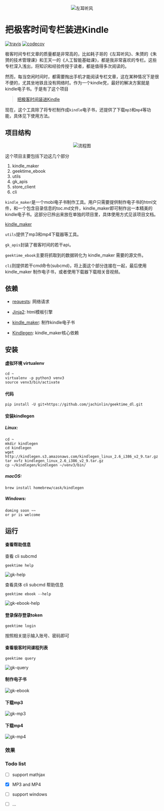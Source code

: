 <p align="center">
    <img src="https://raw.githubusercontent.com/jachinlin/jachinlin.github.io/master/img/gk-mp4.gif" alt="左耳听风">
</p>


# 把极客时间专栏装进Kindle

[![travis](https://travis-ci.org/jachinlin/geektime_dl.svg?branch=master)](https://travis-ci.org/jachinlin/geektime_dl)
[![codecov](https://codecov.io/gh/jachinlin/geektime_dl/branch/master/graph/badge.svg)](https://codecov.io/gh/jachinlin/geektime_dl)

极客时间专栏文章的质量都是非常高的，比如耗子哥的《左耳听风》、朱赟的《朱赟的技术管理课》和王天一的《人工智能基础课》，都是我非常喜欢的专栏。这些专栏深入浅出，将知识和经验传授于读者，都是值得多次阅读的。

然而，每当空闲时间时，都需要掏出手机才能阅读专栏文章，这在某种情况下是很不便的，尤其坐地铁且没有网络时。作为一个kindle党，最好的解决方案就是kindle电子书。于是有了这个项目

>[把极客时间装进Kindle](https://github.com/jachinlin/geektime_ebook_maker)

现在，这个工具除了将专栏制作成`kindle`电子书，还提供了下载`mp3`和`mp4`等功能，具体见下使用方法。


## 项目结构

<p align="center">
    <img src="https://github.com/jachinlin/jachinlin.github.io/blob/master/img/gk-chart.png?raw=true" alt="流程图">
</p>


这个项目主要包括下边这几个部分

1. kindle_maker
4. geektime_ebook
4. utils
5. gk_apis
6. store_client
2. cli


`kindle_maker`是一个mobi电子书制作工具。用户只需要提供制作电子书的html文件，和一个包含目录信息的toc.md文件，kindle_maker即可制作出一本精美的kindle电子书。这部分已拎出来放在单独的项目里，具体使用方式见该项目文档。

[kindle_maker](https://github.com/jachinlin/kindle_maker)

`utils`提供了mp3和mp4下载器等工具。

`gk_apis`封装了极客时间的若干api。

`geektime_ebook`主要将抓取到的数据转化为 kindle_maker 需要的源文件。

`cli`则提供若干cmd命令(subcmd)，将上面这个部分连接在一起，最后使用 kindle_maker 制作电子书，或者使用下载器下载相关音视频。



## 依赖

- [requests](http://www.python-requests.org/en/master/): 网络请求

- [Jinja2](http://jinja.pocoo.org/): html模板引擎

- [kindle_maker](https://github.com/jachinlin/kindle_maker): 制作kindle电子书

- [Kindlegen](https://www.amazon.com/gp/feature.html?ie=UTF8&docId=1000765211): kindle_maker核心依赖



## 安装

#### 虚拟环境 virtualenv
```
cd ~
virtualenv -p python3 venv3
source venv3/bin/activate
```

#### 代码

```
pip install -U git+https://github.com/jachinlin/geektime_dl.git
```

#### 安装kindlegen

##### Linux:

```
cd ~
mkdir kindlegen
cd kindlegen
wget http://kindlegen.s3.amazonaws.com/kindlegen_linux_2.6_i386_v2_9.tar.gz
tar xvfz kindlegen_linux_2.6_i386_v2_9.tar.gz
cp ~/kindlegen/kindlegen ~/venv3/bin/
```

##### macOS:

```
brew install homebrew/cask/kindlegen
```

##### Windows:

```
doming soon ~~
or pr is welcome
```



## 运行

#### 查看帮助信息

查看 cli subcmd

```
geektime help
```

![gk-help](https://github.com/jachinlin/jachinlin.github.io/blob/master/img/gk-help.png?raw=true)

查看具体 cli subcmd 帮助信息

```
geektime ebook --help
```

![gk-ebook-help](https://github.com/jachinlin/jachinlin.github.io/blob/master/img/gk-ebook-help.png?raw=true)

#### 登录保存登录token

```
geektime login
```

按照相关提示输入账号、密码即可

#### 查看极客时间课程列表

```
geektime query
```

![gk-query](https://github.com/jachinlin/jachinlin.github.io/blob/master/img/gk-query.png?raw=true)

#### 制作电子书

![gk-ebook](https://github.com/jachinlin/jachinlin.github.io/blob/master/img/gk-ebook.png?raw=true)

#### 下载mp3

![gk-mp3](https://github.com/jachinlin/jachinlin.github.io/blob/master/img/gk-mp3.png?raw=true)

#### 下载mp4

![gk-mp4](https://github.com/jachinlin/jachinlin.github.io/blob/master/img/gk-mp4.png?raw=true)

### 效果




### Todo list

- [ ] support mathjax
- [X] MP3 and MP4
- [ ] support windows
- [ ] ...



